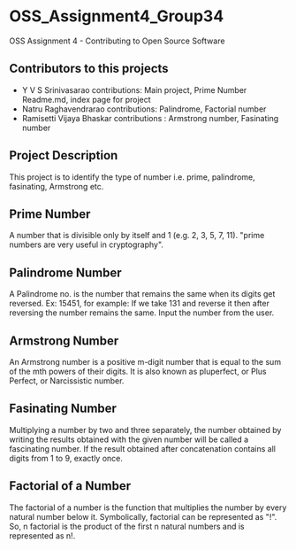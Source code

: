 # OSS_Assignment4_Group34
OSS Assignment 4 - Contributing to Open Source Software

## Contributors to this projects
- Y V S Srinivasarao
contributions: Main project, Prime Number Readme.md, index page for project
- Natru Raghavendrarao
contributions: Palindrome, Factorial number
- Ramisetti Vijaya Bhaskar 
contributions : Armstrong number, Fasinating number

## Project Description
This project is to identify the type of number i.e. prime, palindrome, fasinating, Armstrong etc.

## Prime Number
A number that is divisible only by itself and 1 (e.g. 2, 3, 5, 7, 11).
"prime numbers are very useful in cryptography".

## Palindrome Number
A Palindrome no. is the number that remains the same when its digits get reversed. Ex: 15451, for example: If we take 131 and reverse it then after reversing the number remains the same. Input the number from the user.

## Armstrong Number
An Armstrong number is a positive m-digit number that is equal to the sum of the mth powers of their digits. It is also known as pluperfect, or Plus Perfect, or Narcissistic number.

## Fasinating Number
Multiplying a number by two and three separately, the number obtained by writing the results obtained with the given number will be called a fascinating number. If the result obtained after concatenation contains all digits from 1 to 9, exactly once.

## Factorial of a Number
The factorial of a number is the function that multiplies the number by every natural number below it. Symbolically, factorial can be represented as "!". So, n factorial is the product of the first n natural numbers and is represented as n!.
